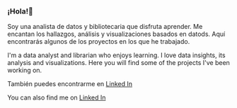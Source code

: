 ### ¡Hola!👋

Soy una analista de datos y bibliotecaria que disfruta aprender. Me encantan los hallazgos, análisis y visualizaciones basados en datods. Aquí encontrarás algunos de los proyectos en los que he trabajado.

I'm a data analyst and librarian who enjoys learning. I love data insights, its analysis and visualizations. Here you will find some of the projects I've been working on.

También puedes encontrarme en [Linked In](https://www.linkedin.com/in/paulina-mondragon/)

You can also find me on [Linked In](https://www.linkedin.com/in/paulina-mondragon/)


<!--
**paumondragon/paumondragon** is a ✨ _special_ ✨ repository because its `README.md` (this file) appears on your GitHub profile.

Here are some ideas to get you started:

- 🔭 I’m currently working on ...
- 🌱 I’m currently learning ...
- 👯 I’m looking to collaborate on ...
- 🤔 I’m looking for help with ...
- 💬 Ask me about ...
- 📫 How to reach me: ...
- 😄 Pronouns: ...
- ⚡ Fun fact: ...
-->

